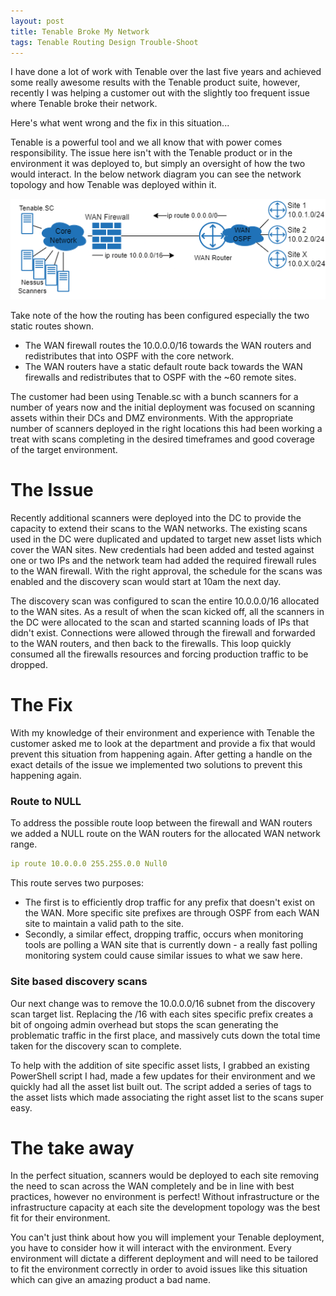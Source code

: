 ```yaml
---
layout: post
title: Tenable Broke My Network
tags: Tenable Routing Design Trouble-Shoot
---
```


I have done a lot of work with Tenable over the last five years and achieved some really awesome results with the Tenable product suite, however, recently I was helping a customer out with the slightly too frequent issue where Tenable broke their network. 

Here's what went wrong and the fix in this situation...

<!--more-->

Tenable is a powerful tool and we all know that with power comes responsibility. The issue here isn't with the Tenable product or in the environment it was deployed to, but simply an oversight of how the two would interact. In the below network diagram you can see the network topology and how Tenable was deployed within it.

![Network Diagram](/public/images/2022-08-01-Network-Diagram.png)


Take note of the how the routing has been configured especially the two static routes shown. 

- The WAN firewall routes the 10.0.0.0/16 towards the WAN routers and redistributes that into OSPF with the core network.
- The WAN routers have a static default route back towards the WAN firewalls and redistributes that to OSPF with the ~60 remote sites.

The customer had been using Tenable.sc with a bunch scanners for a number of years now and the initial deployment was focused on scanning assets within their DCs and DMZ environments. With the appropriate number of scanners deployed in the right locations this had been working a treat with scans completing in the desired timeframes and good coverage of the target environment.

# The Issue
Recently additional scanners were deployed into the DC to provide the capacity to extend their scans to the WAN networks. The existing scans used in the DC were duplicated and updated to target new asset lists which cover the WAN sites. New credentials had been added and tested against one or two IPs and the network team had added the required firewall rules to the WAN firewall. With the right approval, the schedule for the scans was enabled and the discovery scan would start at 10am the next day. 

The discovery scan was configured to scan the entire 10.0.0.0/16 allocated to the WAN sites. As a result of when the scan kicked off, all the scanners in the DC were allocated to the scan and started scanning loads of IPs that didn't exist. Connections were allowed through the firewall and forwarded to the WAN routers, and then back to the firewalls. This loop quickly consumed all the firewalls resources and forcing production traffic to be dropped.

# The Fix
With my knowledge of their environment and experience with Tenable the customer asked me to look at the department and provide a fix that would prevent this situation from happening again. After getting a handle on the exact details of the issue we implemented two solutions to prevent this happening again. 

### Route to NULL
To address the possible route loop between the firewall and WAN routers we added a NULL route on the WAN routers for the allocated WAN network range.

```yaml
ip route 10.0.0.0 255.255.0.0 Null0
```

This route serves two purposes:
- The first is to efficiently drop traffic for any prefix that doesn't exist on the WAN. More specific site prefixes are through OSPF from each WAN site to maintain a valid path to the site.
- Secondly, a similar effect, dropping traffic, occurs when monitoring tools are polling a WAN site that is currently down - a really fast polling monitoring system could cause similar issues to what we saw here.


### Site based discovery scans
Our next change was to remove the 10.0.0.0/16 subnet from the discovery scan target list. Replacing the /16 with each sites specific prefix creates a bit of ongoing admin overhead but stops the scan generating the problematic traffic in the first place, and massively cuts down the total time taken for the discovery scan to complete. 

To help with the addition of site specific asset lists, I grabbed an existing PowerShell script I had, made a few updates for their environment and we quickly had all the asset list built out. The script added a series of tags to the asset lists which made associating the right asset list to the scans super easy.

# The take away
In the perfect situation, scanners would be deployed to each site removing the need to scan across the WAN completely and be in line with best practices, however no environment is perfect! Without infrastructure or the infrastructure capacity at each site the development topology was the best fit for their environment. 

You can't just think about how you will implement your Tenable deployment, you have to consider how it will interact with the environment. Every environment will dictate a different deployment and will need to be tailored to fit the environment correctly in order to avoid issues like this situation which can give an amazing product a bad name.